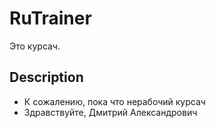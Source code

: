 # RuTrainer
Это курсач.

## Description

* К сожалению, пока что нерабочий курсач
* Здравствуйте, Дмитрий Александрович

